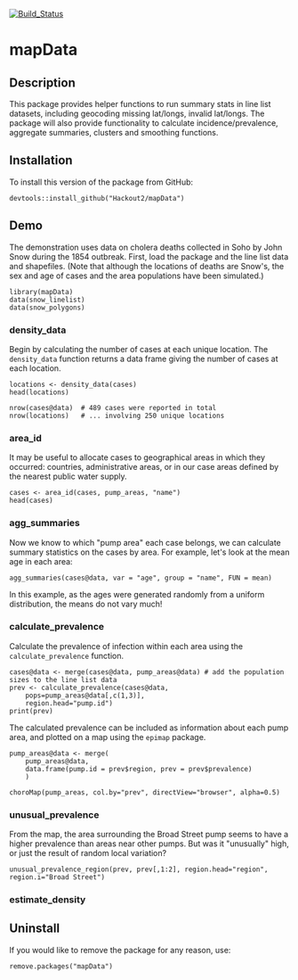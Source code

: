 [![Build_Status](https://travis-ci.org/Hackout2/mapData.svg)](https://travis-ci.org/Hackout2/mapData)


# mapData

## Description
This package provides helper functions to run summary stats in line list datasets, including geocoding missing lat/longs, invalid lat/longs. The package will also provide functionality to calculate incidence/prevalence, aggregate summaries, clusters and smoothing functions.

## Installation
To install this version of the package from GitHub:

	devtools::install_github("Hackout2/mapData")

## Demo
The demonstration uses data on cholera deaths collected in Soho by John Snow during the 1854 outbreak. First, load the package and the line list data and shapefiles. (Note that although the locations of deaths are Snow's, the sex and age of cases and the area populations have been simulated.)

	library(mapData)
	data(snow_linelist)
	data(snow_polygons)

### density_data
Begin by calculating the number of cases at each unique location. The `density_data` function returns a data frame giving the number of cases at each location.

	locations <- density_data(cases)
	head(locations)

	nrow(cases@data)  # 489 cases were reported in total
	nrow(locations)   # ... involving 250 unique locations
	
### area_id
It may be useful to allocate cases to geographical areas in which they occurred: countries, administrative areas, or in our case areas defined by the nearest public water supply.

	cases <- area_id(cases, pump_areas, "name")
	head(cases)

### agg_summaries
Now we know to which "pump area" each case belongs, we can calculate summary statistics on the cases by area. For example, let's look at the mean age in each area:

	agg_summaries(cases@data, var = "age", group = "name", FUN = mean)
	
In this example, as the ages were generated randomly from a uniform distribution, the means do not vary much!

### calculate_prevalence
Calculate the prevalence of infection within each area using the `calculate_prevalence` function.

	cases@data <- merge(cases@data, pump_areas@data) # add the population sizes to the line list data
	prev <- calculate_prevalence(cases@data, 
		pops=pump_areas@data[,c(1,3)], 
		region.head="pump.id")
	print(prev)

The calculated prevalence can be included as information about each pump area, and plotted on a map using the `epimap` package.

	pump_areas@data <- merge(
		pump_areas@data, 
		data.frame(pump.id = prev$region, prev = prev$prevalence)
		)
		
	choroMap(pump_areas, col.by="prev", directView="browser", alpha=0.5)

### unusual_prevalence
From the map, the area surrounding the Broad Street pump seems to have a higher prevalence than areas near other pumps. But was it "unusually" high, or just the result of random local variation?

	unusual_prevalence_region(prev, prev[,1:2], region.head="region", region.i="Broad Street")

### estimate_density

## Uninstall
If you would like to remove the package for any reason, use:

	remove.packages("mapData")
